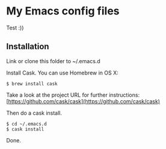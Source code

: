 # My Emacs config files

Test :))

## Installation

Link or clone this folder to ~/.emacs.d

Install Cask. You can use Homebrew in OS X:

    $ brew install cask

Take a look at the project URL for further instructions: [https://github.com/cask/cask](https://github.com/cask/cask)

Then do a cask install.

    $ cd ~/.emacs.d
    $ cask install

Done.
